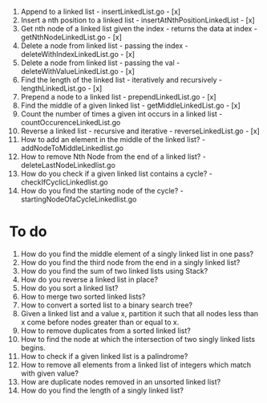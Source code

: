 1. Append to a linked list                                                   - insertLinkedList.go                - [x]
2. Insert a nth position to a linked list                                    - insertAtNthPositionLinkedList      - [x]
3. Get nth node of a linked list given the index - returns the data at index - getNthNodeLinkedList.go            - [x]
4. Delete a node from linked list - passing the index                        - deleteWithIndexLinkedList.go       - [x]
5. Delete a node from linked list - passing the val                          - deleteWithValueLinkedList.go       - [x]
6. Find the length of the linked list - iteratively and recursively          - lengthLinkedList.go                - [x]
7. Prepend a node to a linked list                                           - prependLinkedList.go               - [x]
8. Find the middle of a given linked list                                    - getMiddleLinkedList.go             - [x]
9. Count the number of times a given int occurs in a linked list             - countOccurenceLinkedList.go
10. Reverse a linked list - recursive and iterative                           - reverseLinkedList.go               - [x]
11. How to add an element in the middle of the linked list?                   - addNodeToMiddleLinkedlist.go
12. How to remove Nth Node from the end of a linked list?                     - deleteLastNodeLinkedlist.go
13. How do you check if a given linked list contains a cycle?                 - checkIfCyclicLinkedlist.go
14. How do you find the starting node of the cycle?                           - startingNodeOfaCycleLinkedlist.go

# To do
1. How do you find the middle element of a singly linked list in one pass?
2. How do you find the third node from the end in a singly linked list?
3. How do you find the sum of two linked lists using Stack?
4. How do you reverse a linked list in place?
5. How do you sort a linked list?
6. How to merge two sorted linked lists?
7. How to convert a sorted list to a binary search tree?
8. Given a linked list and a value x, partition it such that all nodes less than x come before nodes greater than or equal to x.
9. How to remove duplicates from a sorted linked list?
10. How to find the node at which the intersection of two singly linked lists begins.
11. How to check if a given linked list is a palindrome?
12. How to remove all elements from a linked list of integers which match with given value?
13. How are duplicate nodes removed in an unsorted linked list?
14. How do you find the length of a singly linked list?
